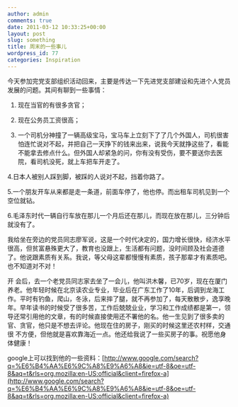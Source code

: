 ```yaml
---
author: admin
comments: true
date: 2011-03-12 10:33:25+00:00
layout: post
slug: something
title: 周末的一些事儿
wordpress_id: 77
categories: Inspiration
---
```


今天参加完党支部组织活动回来，主要是传达一下先进党支部建设和先进个人党员发展的问题。其间有聊到一些事情：

1. 现在当官的有很多贪官；

2. 现在公务员工资很高；

3. 一个司机分神撞了一辆高级宝马，宝马车上立刻下了了几个外国人，司机很害怕连忙说对不起，并把自己一天挣下的钱来出来，说我今天就挣这些了，看能不能拿去修点什么。但外国人却紧急的问，你有没有受伤，要不要送你去医院，看司机没死，就上车把车开走了。

4.日本人被别人踩到脚，被踩的人说对不起，挡着你路了。

5.一个朋友开车从来都是走一条道，前面车停了，他也停。而出租车司机见到一个空位就钻。

6.毛泽东时代一辆自行车放在那儿一个月后还在那儿，而现在放在那儿，三分钟后就没有了。

我给坐在旁边的党员同志廖军说，这是一个时代决定的，国力增长很快，经济水平很高，但贫富悬殊更大了，教育也没跟上，生活都有问题，没时间顾及社会道德了。他说跟素质有关系。我说，等父母这辈都慢慢有素质，孩子那辈才有素质吧。也不知道对不对！

开 会后，去一个老党员同志家去坐了一会儿，他叫洪木馨，已70岁，现在在厦门养老。他年轻时候在北京读农业专业，毕业后在广东工作了10年，后调到龙海工 作。平时有钓鱼，爬山，冬泳，后来摔了腿，就不再参加了，每天散散步，逸享晚年。早年读书的时候受了很多苦，工作后兢兢业业，学习和工作成绩都是第一，领 导还常引用他的文章，有的时候直接使用还不署他的名。他一生见到了很多卖的官、贪官，他只是不想去评论。他现在住的房子，刚买的时候这里还农村样，交通很 不方便，但他就是喜欢靠海近一点。他还给我说了一些买房子的事。祝愿他身体健康！

google上可以找到他的一些资料：[http://www.google.com/search?q=%E6%B4%AA%E6%9C%A8%E9%A6%A8&ie=utf-8&oe=utf-8&aq=t&rls=org.mozilla:en-US:official&client=firefox-a](http://www.google.com/search?q=%E6%B4%AA%E6%9C%A8%E9%A6%A8&ie=utf-8&oe=utf-8&aq=t&rls=org.mozilla:en-US:official&client=firefox-a)
